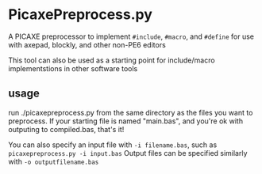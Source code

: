 # PicaxePreprocess.py
A PICAXE preprocessor to implement `#include`, `#macro`, and `#define` for use with axepad, blockly, and other non-PE6 editors

This tool can also be used as a starting point for include/macro implementstions in other software tools

## usage
run ./picaxepreprocess.py from the same directory as the files you want to preprocess.
If your starting file is named "main.bas", and you're ok with outputing to compiled.bas, that's it!

You can also specify an input file with `-i filename.bas`, such as `picaxepreprocess.py -i input.bas`
Output files can be specified similarly with `-o outputfilename.bas`
